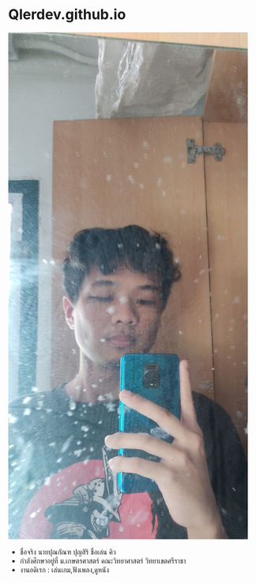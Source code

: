 # Qlerdev.github.io

![alt text](IMG_20241024_214443.jpg)

- ชื่อจริง นายปุณกัณฑ ปุญสิริ ชื่อเล่น คิว
- กำลังศึกษาอยู่ที่ ม.เกษตรศาสตร์ คณะวิทยาศาสตร์ วิทยาเขตศรีราชา 
- งานอดิเรก : เล่นเกม,ฟังเพลง,ดูหนัง

